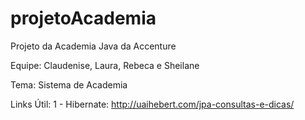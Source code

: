 # projetoAcademia
Projeto da Academia Java da Accenture

Equipe: Claudenise, Laura, Rebeca e Sheilane

Tema: Sistema de Academia

Links Útil: 
1 - Hibernate: http://uaihebert.com/jpa-consultas-e-dicas/
